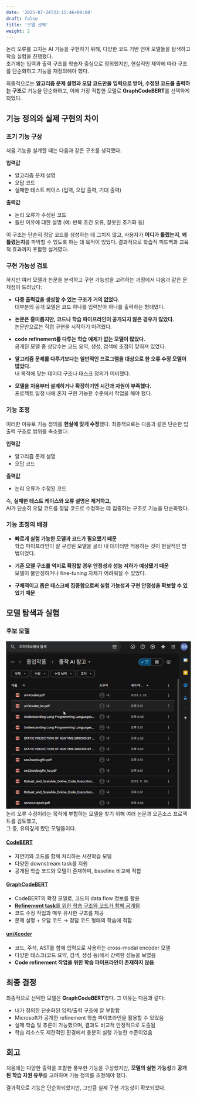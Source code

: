 ```yaml
---
date: '2025-07-24T23:15:46+09:00'
draft: false
title: '모델 선택'
weight: 2
---
```


논리 오류를 고치는 AI 기능을 구현하기 위해, 다양한 코드 기반 언어 모델들을 탐색하고 학습 실험을 진행했다.  
초기에는 입력과 출력 구조를 학습자 중심으로 정의했지만, 현실적인 제약에 따라 구조를 단순화하고 기능을 재정의해야 했다.  

최종적으로는 **알고리즘 문제 설명과 오답 코드만을 입력으로 받아, 수정된 코드를 출력하는 구조**로 기능을 단순화하고,
이에 가장 적합한 모델로 **GraphCodeBERT**를 선택하게 되었다.


## 기능 정의와 실제 구현의 차이

### 초기 기능 구상

처음 기능을 설계할 때는 다음과 같은 구조를 생각했다.

**입력값**

* 알고리즘 문제 설명
* 오답 코드
* 실패한 테스트 케이스 (입력, 오답 출력, 기대 출력)

**출력값**

* 논리 오류가 수정된 코드
* 틀린 이유에 대한 설명 (예: 반복 조건 오류, 잘못된 초기화 등)

이 구조는 단순히 정답 코드를 생성하는 데 그치지 않고, 사용자가 **어디가 틀렸는지**, **왜 틀렸는지**를 파악할 수 있도록 하는 데 목적이 있었다.
결과적으로 학습적 피드백과 교육적 효과까지 포함한 설계였다.

### 구현 가능성 검토

하지만 여러 모델과 논문을 분석하고 구현 가능성을 고려하는 과정에서 다음과 같은 문제점이 드러났다:

- **다중 출력값을 생성할 수 있는 구조가 거의 없었다.**  
  대부분의 공개 모델은 코드 하나를 입력받아 하나를 출력하는 형태였다.
  
- **논문은 흥미롭지만, 코드나 학습 파이프라인이 공개되지 않은 경우가 많았다.**  
  논문만으로는 직접 구현을 시작하기 어려웠다.

- **code refinement를 다루는 학습 예제가 없는 모델이 많았다.**  
  공개된 모델 중 상당수는 코드 요약, 생성, 검색에 초점이 맞춰져 있었다.

- **알고리즘 문제를 다루기보다는 일반적인 프로그램을 대상으로 한 오류 수정 모델이 많았다.**  
  내 목적에 맞는 데이터 구조나 태스크 정의가 미비했다.

- **모델을 처음부터 설계하거나 확장하기엔 시간과 자원이 부족했다.**  
  프로젝트 일정 내에 혼자 구현 가능한 수준에서 작업을 해야 했다.

### 기능 조정

이러한 이유로 기능 정의를 **현실에 맞게 수정**했다.
최종적으로는 다음과 같은 단순한 입출력 구조로 범위를 축소했다:

**입력값**

* 알고리즘 문제 설명
* 오답 코드

**출력값**

* 논리 오류가 수정된 코드

즉, **실패한 테스트 케이스와 오류 설명은 제거하고**,  
AI가 단순히 오답 코드를 정답 코드로 수정하는 데 집중하는 구조로 기능을 단순화했다.


### 기능 조정의 배경

- **빠르게 실험 가능한 모델과 코드가 필요했기 때문**  
  학습 파이프라인이 잘 구성된 모델을 골라 내 데이터만 적용하는 것이 현실적인 방법이었다.

- **기존 모델 구조를 억지로 확장할 경우 안정성과 성능 저하가 예상됐기 때문**  
  모델이 불안정하거나 fine-tuning 자체가 어려워질 수 있었다.

- **구체적이고 좁은 태스크에 집중함으로써 실험 가능성과 구현 안정성을 확보할 수 있었기 때문**


## 모델 탐색과 실험

### 후보 모델

![논문목록.gif](논문목록.gif)
논리 오류 수정이라는 목적에 부합하는 모델을 찾기 위해 여러 논문과 오픈소스 프로젝트를 검토했고,  
그 중, 유의깊게 봤던 모델들이다. 

#### [CodeBERT](https://arxiv.org/pdf/2002.08155)
- 자연어와 코드를 함께 처리하는 사전학습 모델
- 다양한 downstream task를 지원
- 공개된 학습 코드와 모델이 존재하며, baseline 비교에 적합

#### [GraphCodeBERT](https://arxiv.org/pdf/2009.08366)
- CodeBERT의 확장 모델로, 코드의 data flow 정보를 활용
- [**Refinement task**를 위한 학습 구조와 코드가 함께 공개됨](https://github.com/microsoft/CodeBERT/tree/master/GraphCodeBERT/refinement)
- 코드 수정 작업과 매우 유사한 구조를 제공
- 문제 설명 + 오답 코드 → 정답 코드 형태의 학습에 적합

#### [uniXcoder](https://arxiv.org/pdf/2203.03850)
- 코드, 주석, AST를 함께 입력으로 사용하는 cross-modal encoder 모델
- 다양한 태스크(코드 요약, 검색, 생성 등)에서 강력한 성능을 보였음
- **Code refinement 작업을 위한 학습 파이프라인이 존재하지 않음**


## 최종 결정

최종적으로 선택한 모델은 **GraphCodeBERT**였다. 그 이유는 다음과 같다:

* 내가 정의한 단순화된 입력/출력 구조에 잘 부합함
* Microsoft가 공개한 refinement 학습 파이프라인을 활용할 수 있었음
* 실제 학습 및 추론이 가능했으며, 결과도 비교적 안정적으로 도출됨
* 학습 리소스도 제한적인 환경에서 충분히 실행 가능한 수준이었음


## 회고

처음에는 다양한 출력을 포함한 풍부한 기능을 구상했지만,
**모델의 실현 가능성**과 **공개된 학습 자원 유무**를 고려하며 기능 정의를 조정해야 했다.

결과적으로 기능은 단순화되었지만, 그만큼 실제 구현 가능성이 확보되었다.
